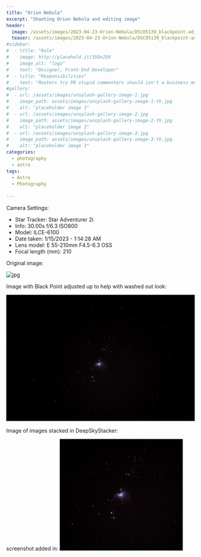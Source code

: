 ```yaml
---
title: "Orion Nebula"
excerpt: "Shooting Orion Nebula and editing image"
header:
  image: /assets/images/2023-04-23-Orion-Nebula/DSC05139_blackpoint-adjust.jpg
  teaser: /assets/images/2023-04-23-Orion-Nebula/DSC05139_blackpoint-adjust.jpg
#sidebar:
#  - title: "Role"
#    image: http://placehold.it/350x250
#    image_alt: "logo"
#    text: "Designer, Front-End Developer"
#  - title: "Responsibilities"
#    text: "Reuters try PR stupid commenters should isn't a business model"
#gallery:
#  - url: /assets/images/unsplash-gallery-image-1.jpg
#    image_path: assets/images/unsplash-gallery-image-1-th.jpg
#    alt: "placeholder image 1"
#  - url: /assets/images/unsplash-gallery-image-2.jpg
#    image_path: assets/images/unsplash-gallery-image-2-th.jpg
#    alt: "placeholder image 2"
#  - url: /assets/images/unsplash-gallery-image-3.jpg
#    image_path: assets/images/unsplash-gallery-image-3-th.jpg
#    alt: "placeholder image 3"
categories:
  - photography
  - astro
tags:
  - Astro
  - Photography

---
```


Camera Settings:

- Star Tracker: Star Adventurer 2i
- Info: 30.00s f/6.3 ISO800
- Model: ILCE-6100
- Date taken: 1/15/2023 - 1:14:28 AM
- Lens model: E 55-210mm F4.5-6.3 OSS
- Focal length (mm): 210

Original image:

![jpg](/assets/2023-04-23-Orion-Nebula/DSC05139.JPG)

Image with Black Point adjusted up to help with washed out look:

![jpg](assets/2023-04-23-Orion-Nebula/2023-04-23-Orion-Nebula-image-1.jpg)

Image of images stacked in DeepSkyStacker:


screenshot added in: 
![png](/assets/2023-04-23-Orion-Nebula/2023-04-23-Orion-Nebula-image-2.png)

